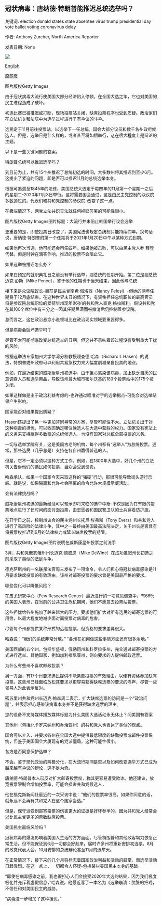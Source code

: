 ## 冠状病毒：唐纳德·特朗普能推迟总统选举吗？

关键词: election donald states state absentee virus trump presidential day vote ballot voting coronavirus delay

作者: Anthony Zurcher, North America Reporter

发表日期: None

![](https://ichef.bbci.co.uk/news/1024/branded_news/96CC/production/_111840683_election_976getty.jpg)

[English](Coronavirus%3A%20Could%20Donald%20Trump%20delay%20the%20presidential%20election%3F.md)

[原网页](https://www.bbc.com/news/world-us-canada-52326166)

图片版权Getty Images

由于冠状病毒大流行使美国大部分经济陷入停顿，在全国大选之年，它也对美国的民主进程造成了破坏。

初选比赛已被推迟或打断，现场投票站关闭，缺席投票程序也受到质疑。政治家们在立法机关和法院中为选举过程进行了有争议的斗争。

选民定于11月前往投票站，以选举下一任总统，国会大部分议员和数千名州政府候选人。但是，选举日是什么样的，或者甚至将如期举行，这在很大程度上是辩论的主题。

以下是一些关键问题的答案。

特朗普总统可以推迟选举吗？

到目前为止，共有15个州推迟了总统初选的时间，大多数州将其推迟到至少6月。这提出了紧迫的问题，即是否可以推迟11月的总统选举本身。

根据可追溯至1845年的法律，美国总统大选定于每四年的11月第一个星期一之后的星期二-2020年11月3日举行。这将需要国会通过，这是由民主党控制的众议院多数通过的。代表们和共和党控制的参议院-改变了这一点。

在极端情况下，两党立法共识无法就任何拖延签署的可能性很小。

图片版权Getty Images图片标题：大流行并未阻止韩国举行议会选举

更重要的是，即使投票日改变了，美国宪法也规定总统制只能持续四年。换句话说，唐纳德·特朗普的第一个任期将于2021年1月20日中午以某种方式到期。

如果他再次当选，他可能还会再任四年。如果他被击败，可以由民主党人乔·拜登代替。但是时钟在滴答作响，推迟的投票不会阻止它。

如果选举被推迟怎么办？

如果在预定的就职典礼日之前没有举行选举，则总统的任期开始。第二位是副总统迈克·彭斯（Mike Pence），鉴于他的任期也于当天结束，因此他与总统

接下来是众议院议长-目前是民主党南希·佩洛西（Nancy Pelosi）-但她的两年任期将于12月底结束。在这种世界末日的情况下，有资格担任总统职位的最高官员将是参议院总统职位的爱荷华州现年86岁的共和党人查克·格拉斯利。假设共和党在其100个席位中有三分之一因其任期届满而被撤消后仍控制着参议院。

总而言之，这在政治悬念小说领域比在政治现实领域要重要得多。

但是病毒会破坏选举吗？

尽管不太可能彻底改变总统选举的日期，但这并不意味着该过程没有受到重大干扰的风险。

根据选举法专家加州大学尔湾分校教授理查德·哈森（Richard L Hasen）的说法，特朗普或州政府可以利用其紧急权力来大幅度削减亲自投票的地点。

例如，在最近结束的威斯康星州初选中，由于担心感染该病毒，加上缺乏自愿的民意调查人员和选举用品，导致该州最大城市密尔沃基的180个投票站中的175个被关闭。

如果这样做是出于政治利益考虑的-也许通过瞄准对手的选举据点-可能会对选举结果产生影响。

国家能否对结果提出质疑？

Hasen还提出了另一种更加非同寻常的方案，尽管可能性不大。立法机关出于对这种病毒的担忧，可以收回确定哪位候选人在大选中获胜的权力。国家没有宪法上的义务来支持赢得多数票的总统候选人，也没有国家对总统全部投票的义务。

一切与选举学院有关，这是美国古老的机构，每个州都有“选举人”为总统投票。通常，那些选民（几乎总是）支持在各自州赢得普选的人。

但是，它不一定必须以这种方式工作。例如，在1800年大选中，好几个州的立法机关告诉他们的选民如何投票，当众会受到谴责。

哈森承认，如果一个国家今天采取这样的“强硬”行动，那很可能导致街头游行示威。就是说，如果隔离和允许社会隔离的命令允许大规模示威活动。

会有法律挑战吗？

威斯康星州初选的最新经验可以预示即将来临的选举中断-不仅是因为在有限的投票地点进行了长时间的面对面投票，由志愿者和国民警卫队的士兵穿着防护服。

在开学日之前，控制州议会的民主党州长托尼·埃弗斯（Tony Evers）和共和党人进行了高风险的法律斗争，其中之一最终由美国最高法院决定，关于州长是否具有将投票权推迟到6月的法律权力或延长缺席投票的期限。

图片版权Getty Images图片说明在威斯康星州投票之前洗手

3月，共和党俄亥俄州州长迈克·德威恩（Mike DeWine）在成功推迟州长初选之前采取了类似的法庭斗争。

德克萨斯州的一名联邦法官周三发布了一项命令，令人们担心将冠状病毒感染是11月要求缺席投票的有效理由。该州对邮寄投票的要求曾是美国最严格的要求。

哪些变化可以降低风险？

在皮尤研究中心（Pew Research Center）最近进行的一项意见调查中，有66％的美国人表示，在当前的公共卫生危机期间，他们不愿意去投票站投票。

这些担忧给各州施加了越来越大的压力，要求他们扩大对所有选民的邮寄选票的可用性，以最大程度地减少面对面投票对病毒的危害。

尽管每个州都提供某种形式的远程投票，但资格的要求差异很大。

哈森说：“我们的系统非常分散。” “各州在如何做这些事情方面还有很多余地。”

美国西部的五个州，包括华盛顿，俄勒冈州和科罗拉多州，完全通过邮寄投票的方式进行选举。其他国家，例如加利福尼亚州，则向要求的人提供邮政选票。

为什么有些州不喜欢邮政投票？

另一方面，有17个州要求选民提供不能亲自投票的有效理由，以便有资格参加缺席投票。这些州已经面临放松其要求以更容易获得缺席选票的要求的呼声，尽管一些领导人对此表示反对。

密苏里州共和党州长迈克·帕森周二表示，扩大缺席选票的访问是一个“政治问题”，并表示担心感染该病毒本身并不是获得缺席选票的理由。

您的设备不支持媒体播放媒体标题为什么美国大选活动永无休止？问美国有答案

其他州（包括北卡罗来纳州和乔治亚州）的共和党人也表达了类似的观点。

国会可以介入，并要求各州在全国大选中提供最低限度的缺勤投票或邮件投票系统，但鉴于美国国会大厦现有的党派僵局，这种可能性很小。

各方是否同意保护选举？

不会。鉴于现代政治的两极分化，在大流行期间是否以及如何改变选举方式已成为越来越有争议的辩论，这不足为奇。

唐纳德·特朗普本人已反对扩大邮寄投票权，称其更容易遭受欺诈。他还建议，放宽投票限制会增加投票率，可能会损害共和党候选人，

他在福克斯新闻社最近的一次采访中说：“他们的投票率很高，如果你同意的话，就永远不会再有共和党人在这个国家当选。”

但是，保守派受到邮寄投票的伤害更大的证据是好坏参半的，因为共和党人经常会以比民主党更多的票数缺席投票。

美国民主面临风险吗？

冠状病毒的爆发影响着美国人生活的方方面面。尽管特朗普和其他政客竭力恢复正常生活，但不能保证到6月一切都会好起来，届时许多州将重新安排初选票，8月的政党代表大会，10月安排的总统辩论甚至11月的选举天。

在正常情况下，接下来的几个月将标志着国家政治利益和活动的鼓掌，而选举活动日趋激烈。在这一点上，一切都令人怀疑-包括某些美国民主本身的基础。

“即使在病毒感染之前，我也很担心人们会接受2020年大选的结果，因为我们极度极化并充斥着虚假信息，”哈森说。他最近写了一本名为《选举崩溃：肮脏的把戏，不信任和对美国民主的威胁。

“病毒进一步增加了这种担忧。”